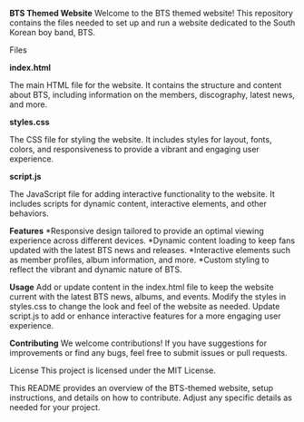 **BTS Themed Website**
Welcome to the BTS themed website! This repository contains the files needed to set up and run a website dedicated to the South Korean boy band, BTS.

Files


**index.html**

The main HTML file for the website. It contains the structure and content about BTS, including information on the members, discography, latest news, and more.

**styles.css**

The CSS file for styling the website. It includes styles for layout, fonts, colors, and responsiveness to provide a vibrant and engaging user experience.

**script.js**

The JavaScript file for adding interactive functionality to the website. It includes scripts for dynamic content, interactive elements, and other behaviors.

**Features**
*Responsive design tailored to provide an optimal viewing experience across different devices.
*Dynamic content loading to keep fans updated with the latest BTS news and releases.
*Interactive elements such as member profiles, album information, and more.
*Custom styling to reflect the vibrant and dynamic nature of BTS.


**Usage**
Add or update content in the index.html file to keep the website current with the latest BTS news, albums, and events.
Modify the styles in styles.css to change the look and feel of the website as needed.
Update script.js to add or enhance interactive features for a more engaging user experience.

**Contributing**
We welcome contributions! If you have suggestions for improvements or find any bugs, feel free to submit issues or pull requests.

License
This project is licensed under the MIT License.

This README provides an overview of the BTS-themed website, setup instructions, and details on how to contribute. Adjust any specific details as needed for your project.
